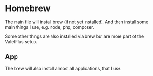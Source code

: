 # Homebrew

The main file will install brew (if not yet installed).
And then install some main things I use, e.g. node, php, composer.

Some other things are also installed via brew but are more part of the ValetPlus setup.

## App

The brew will also install almost all applications, that I use.
